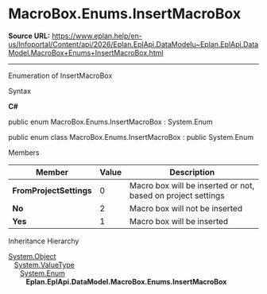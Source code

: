 # MacroBox.Enums.InsertMacroBox

**Source URL:** https://www.eplan.help/en-us/Infoportal/Content/api/2026/Eplan.EplApi.DataModelu~Eplan.EplApi.DataModel.MacroBox+Enums+InsertMacroBox.html

---

Enumeration of InsertMacroBox

Syntax

**C#**



public enum MacroBox.Enums.InsertMacroBox : System.Enum

public enum class MacroBox.Enums.InsertMacroBox : public System.Enum


Members

| Member | Value | Description |
| --- | --- | --- |
| **FromProjectSettings** | 0 | Macro box will be inserted or not, based on project settings |
| **No** | 2 | Macro box will not be inserted |
| **Yes** | 1 | Macro box will be inserted |

Inheritance Hierarchy

[System.Object](#)  
   [System.ValueType](#)  
      [System.Enum](#)  
         **Eplan.EplApi.DataModel.MacroBox.Enums.InsertMacroBox**
